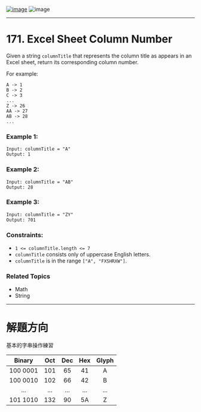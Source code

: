 [![image](https://img.shields.io/badge/Leetcode-Link-blue?logo=leetcode)](https://leetcode.com/problems/excel-sheet-column-number/)
![image](https://img.shields.io/badge/Difficulty-Easy-green)

---

# 171. Excel Sheet Column Number

Given a string `columnTitle` that represents the column title as appears in an Excel sheet, return its corresponding column number.

For example:

```
A -> 1
B -> 2
C -> 3
...
Z -> 26
AA -> 27
AB -> 28 
...
```

### Example 1:

```
Input: columnTitle = "A"
Output: 1
```

### Example 2:

```
Input: columnTitle = "AB"
Output: 28
```

### Example 3:

```
Input: columnTitle = "ZY"
Output: 701
```

### Constraints:

- `1 <= columnTitle.length <= 7`
- `columnTitle` consists only of uppercase English letters.
- `columnTitle` is in the range `["A", "FXSHRXW"]`.

### Related Topics

- Math
- String

---

# 解題方向

基本的字串操作練習

| Binary   | Oct | Dec | Hex | Glyph |
| :------: | :-: | :-: | :-: | :---: |
| 100 0001 | 101 | 65  | 41  | A     |
| 100 0010 | 102 | 66  | 42  | B     |
| ...      | ... | ... | ... | ...   |
| 101 1010 | 132 | 90  | 5A  | Z     |